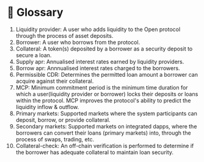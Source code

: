 # 📒 Glossary

1. Liquidity provider: A user who adds liquidity to the Open protocol through the process of asset deposits.
2. Borrower: A user who borrows from the protocol.
3. Collateral: A token(s) deposited by a borrower as a security deposit to secure a loan.
4. Supply apr: Annualised interest rates earned by liquidity providers.
5. Borrow apr: Annnualised interest rates charged to the borrowers.
6. Permissible CDR: Determines the permitted loan amount a borrower can acquire against their collateral.
7. MCP: Minimum commitment period is the minimum time duration for which a user(liquidity provider or borrower) locks their deposits or loans within the protocol. MCP improves the protocol's ability to predict the liquidity inflow & outflow.
8. Primary markets: Supported markets where the system participants can deposit, borrow, or provide collateral.
9. Secondary markets: Supported markets on integrated dapps, where the borrowers can convert their loans (primary markets) into, through the process of swaps, trading, etc.
10. Collateral-check: An off-chain verification is performed to determine if the borrower has adequate collateral to maintain loan security.
